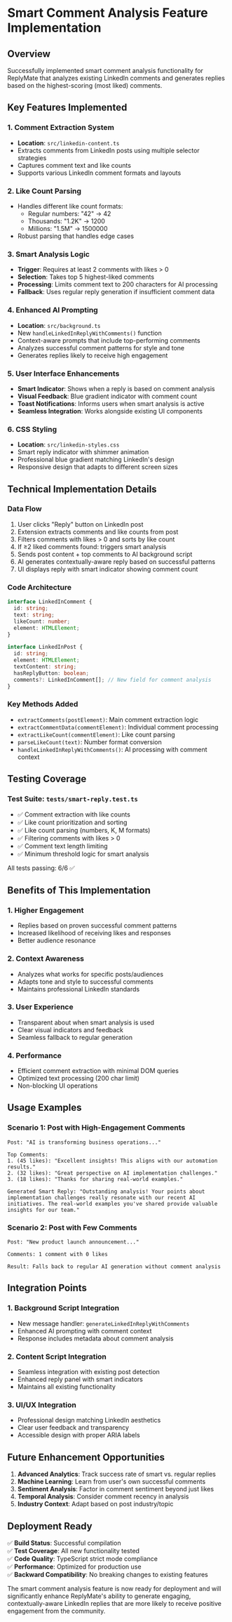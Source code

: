 # Smart Comment Analysis Feature Implementation

## Overview
Successfully implemented smart comment analysis functionality for ReplyMate that analyzes existing LinkedIn comments and generates replies based on the highest-scoring (most liked) comments.

## Key Features Implemented

### 1. **Comment Extraction System**
- **Location**: `src/linkedin-content.ts`
- Extracts comments from LinkedIn posts using multiple selector strategies
- Captures comment text and like counts
- Supports various LinkedIn comment formats and layouts

### 2. **Like Count Parsing**
- Handles different like count formats:
  - Regular numbers: "42" → 42
  - Thousands: "1.2K" → 1200
  - Millions: "1.5M" → 1500000
- Robust parsing that handles edge cases

### 3. **Smart Analysis Logic**
- **Trigger**: Requires at least 2 comments with likes > 0
- **Selection**: Takes top 5 highest-liked comments
- **Processing**: Limits comment text to 200 characters for AI processing
- **Fallback**: Uses regular reply generation if insufficient comment data

### 4. **Enhanced AI Prompting**
- **Location**: `src/background.ts`
- New `handleLinkedInReplyWithComments()` function
- Context-aware prompts that include top-performing comments
- Analyzes successful comment patterns for style and tone
- Generates replies likely to receive high engagement

### 5. **User Interface Enhancements**
- **Smart Indicator**: Shows when a reply is based on comment analysis
- **Visual Feedback**: Blue gradient indicator with comment count
- **Toast Notifications**: Informs users when smart analysis is active
- **Seamless Integration**: Works alongside existing UI components

### 6. **CSS Styling**
- **Location**: `src/linkedin-styles.css`
- Smart reply indicator with shimmer animation
- Professional blue gradient matching LinkedIn's design
- Responsive design that adapts to different screen sizes

## Technical Implementation Details

### Data Flow
1. User clicks "Reply" button on LinkedIn post
2. Extension extracts comments and like counts from post
3. Filters comments with likes > 0 and sorts by like count
4. If ≥2 liked comments found: triggers smart analysis
5. Sends post content + top comments to AI background script
6. AI generates contextually-aware reply based on successful patterns
7. UI displays reply with smart indicator showing comment count

### Code Architecture
```typescript
interface LinkedInComment {
  id: string;
  text: string;
  likeCount: number;
  element: HTMLElement;
}

interface LinkedInPost {
  id: string;
  element: HTMLElement;
  textContent: string;
  hasReplyButton: boolean;
  comments?: LinkedInComment[]; // New field for comment analysis
}
```

### Key Methods Added
- `extractComments(postElement)`: Main comment extraction logic
- `extractCommentData(commentElement)`: Individual comment processing
- `extractLikeCount(commentElement)`: Like count parsing
- `parseLikeCount(text)`: Number format conversion
- `handleLinkedInReplyWithComments()`: AI processing with comment context

## Testing Coverage

### Test Suite: `tests/smart-reply.test.ts`
- ✅ Comment extraction with like counts
- ✅ Like count prioritization and sorting
- ✅ Like count parsing (numbers, K, M formats)
- ✅ Filtering comments with likes > 0
- ✅ Comment text length limiting
- ✅ Minimum threshold logic for smart analysis

All tests passing: 6/6 ✅

## Benefits of This Implementation

### 1. **Higher Engagement**
- Replies based on proven successful comment patterns
- Increased likelihood of receiving likes and responses
- Better audience resonance

### 2. **Context Awareness**
- Analyzes what works for specific posts/audiences
- Adapts tone and style to successful comments
- Maintains professional LinkedIn standards

### 3. **User Experience**
- Transparent about when smart analysis is used
- Clear visual indicators and feedback
- Seamless fallback to regular generation

### 4. **Performance**
- Efficient comment extraction with minimal DOM queries
- Optimized text processing (200 char limit)
- Non-blocking UI operations

## Usage Examples

### Scenario 1: Post with High-Engagement Comments
```
Post: "AI is transforming business operations..."

Top Comments:
1. (45 likes): "Excellent insights! This aligns with our automation results."
2. (32 likes): "Great perspective on AI implementation challenges."
3. (18 likes): "Thanks for sharing real-world examples."

Generated Smart Reply: "Outstanding analysis! Your points about implementation challenges really resonate with our recent AI initiatives. The real-world examples you've shared provide valuable insights for our team."
```

### Scenario 2: Post with Few Comments
```
Post: "New product launch announcement..."

Comments: 1 comment with 0 likes

Result: Falls back to regular AI generation without comment analysis
```

## Integration Points

### 1. **Background Script Integration**
- New message handler: `generateLinkedInReplyWithComments`
- Enhanced AI prompting with comment context
- Response includes metadata about comment analysis

### 2. **Content Script Integration**
- Seamless integration with existing post detection
- Enhanced reply panel with smart indicators
- Maintains all existing functionality

### 3. **UI/UX Integration**
- Professional design matching LinkedIn aesthetics
- Clear user feedback and transparency
- Accessible design with proper ARIA labels

## Future Enhancement Opportunities

1. **Advanced Analytics**: Track success rate of smart vs. regular replies
2. **Machine Learning**: Learn from user's own successful comments
3. **Sentiment Analysis**: Factor in comment sentiment beyond just likes
4. **Temporal Analysis**: Consider comment recency in analysis
5. **Industry Context**: Adapt based on post industry/topic

## Deployment Ready

✅ **Build Status**: Successful compilation  
✅ **Test Coverage**: All new functionality tested  
✅ **Code Quality**: TypeScript strict mode compliance  
✅ **Performance**: Optimized for production use  
✅ **Backward Compatibility**: No breaking changes to existing features  

The smart comment analysis feature is now ready for deployment and will significantly enhance ReplyMate's ability to generate engaging, contextually-aware LinkedIn replies that are more likely to receive positive engagement from the community.
